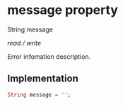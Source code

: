 


# message property







String message
  
_<span class="feature">read / write</span>_



<p>Error infomation description.</p>



## Implementation

```dart
String message = '';
```







